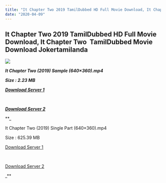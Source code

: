 ```yaml
---
title: "It Chapter Two 2019 TamilDubbed HD Full Movie Download, It Chapter Two  TamilDubbed Movie Download Jokertamilanda"
date: "2020-04-09"
---
```


## It Chapter Two 2019 TamilDubbed HD Full Movie Download, It Chapter Two  TamilDubbed Movie Download Jokertamilanda

  

![](https://images.moviebuff.com/32c41c72-414d-4433-a685-885c81d213d3?w=1000)

**_It Chapter Two (2019) Sample (640×360).mp4_**

**_Size : 2.23 MB_**

**_[Download Server 1](http://c1.wetransfer.vip/files/Tamil{a3b04ca4513862e5e6faa05865f310bf9da13080b46bbc045b167bb82cb0d9ff}20Dubbed{a3b04ca4513862e5e6faa05865f310bf9da13080b46bbc045b167bb82cb0d9ff}20Movies/Tamil{a3b04ca4513862e5e6faa05865f310bf9da13080b46bbc045b167bb82cb0d9ff}202019{a3b04ca4513862e5e6faa05865f310bf9da13080b46bbc045b167bb82cb0d9ff}20Dubbed{a3b04ca4513862e5e6faa05865f310bf9da13080b46bbc045b167bb82cb0d9ff}20Movies/It{a3b04ca4513862e5e6faa05865f310bf9da13080b46bbc045b167bb82cb0d9ff}20Chapter{a3b04ca4513862e5e6faa05865f310bf9da13080b46bbc045b167bb82cb0d9ff}20Two{a3b04ca4513862e5e6faa05865f310bf9da13080b46bbc045b167bb82cb0d9ff}20(2019)/It{a3b04ca4513862e5e6faa05865f310bf9da13080b46bbc045b167bb82cb0d9ff}20Chapter{a3b04ca4513862e5e6faa05865f310bf9da13080b46bbc045b167bb82cb0d9ff}20Two{a3b04ca4513862e5e6faa05865f310bf9da13080b46bbc045b167bb82cb0d9ff}20(2019){a3b04ca4513862e5e6faa05865f310bf9da13080b46bbc045b167bb82cb0d9ff}20HDRip/It{a3b04ca4513862e5e6faa05865f310bf9da13080b46bbc045b167bb82cb0d9ff}20Chapter{a3b04ca4513862e5e6faa05865f310bf9da13080b46bbc045b167bb82cb0d9ff}20Two{a3b04ca4513862e5e6faa05865f310bf9da13080b46bbc045b167bb82cb0d9ff}20(2019){a3b04ca4513862e5e6faa05865f310bf9da13080b46bbc045b167bb82cb0d9ff}20Sample{a3b04ca4513862e5e6faa05865f310bf9da13080b46bbc045b167bb82cb0d9ff}20(640x360).mp4)_**

**_[  
](http://c1.wetransfer.vip/files/Tamil{a3b04ca4513862e5e6faa05865f310bf9da13080b46bbc045b167bb82cb0d9ff}20Dubbed{a3b04ca4513862e5e6faa05865f310bf9da13080b46bbc045b167bb82cb0d9ff}20Movies/Tamil{a3b04ca4513862e5e6faa05865f310bf9da13080b46bbc045b167bb82cb0d9ff}202019{a3b04ca4513862e5e6faa05865f310bf9da13080b46bbc045b167bb82cb0d9ff}20Dubbed{a3b04ca4513862e5e6faa05865f310bf9da13080b46bbc045b167bb82cb0d9ff}20Movies/It{a3b04ca4513862e5e6faa05865f310bf9da13080b46bbc045b167bb82cb0d9ff}20Chapter{a3b04ca4513862e5e6faa05865f310bf9da13080b46bbc045b167bb82cb0d9ff}20Two{a3b04ca4513862e5e6faa05865f310bf9da13080b46bbc045b167bb82cb0d9ff}20(2019)/It{a3b04ca4513862e5e6faa05865f310bf9da13080b46bbc045b167bb82cb0d9ff}20Chapter{a3b04ca4513862e5e6faa05865f310bf9da13080b46bbc045b167bb82cb0d9ff}20Two{a3b04ca4513862e5e6faa05865f310bf9da13080b46bbc045b167bb82cb0d9ff}20(2019){a3b04ca4513862e5e6faa05865f310bf9da13080b46bbc045b167bb82cb0d9ff}20HDRip/It{a3b04ca4513862e5e6faa05865f310bf9da13080b46bbc045b167bb82cb0d9ff}20Chapter{a3b04ca4513862e5e6faa05865f310bf9da13080b46bbc045b167bb82cb0d9ff}20Two{a3b04ca4513862e5e6faa05865f310bf9da13080b46bbc045b167bb82cb0d9ff}20(2019){a3b04ca4513862e5e6faa05865f310bf9da13080b46bbc045b167bb82cb0d9ff}20Sample{a3b04ca4513862e5e6faa05865f310bf9da13080b46bbc045b167bb82cb0d9ff}20(640x360).mp4)_**

**_[Download Server 2](http://c1.wetransfer.vip/files/Tamil{a3b04ca4513862e5e6faa05865f310bf9da13080b46bbc045b167bb82cb0d9ff}20Dubbed{a3b04ca4513862e5e6faa05865f310bf9da13080b46bbc045b167bb82cb0d9ff}20Movies/Tamil{a3b04ca4513862e5e6faa05865f310bf9da13080b46bbc045b167bb82cb0d9ff}202019{a3b04ca4513862e5e6faa05865f310bf9da13080b46bbc045b167bb82cb0d9ff}20Dubbed{a3b04ca4513862e5e6faa05865f310bf9da13080b46bbc045b167bb82cb0d9ff}20Movies/It{a3b04ca4513862e5e6faa05865f310bf9da13080b46bbc045b167bb82cb0d9ff}20Chapter{a3b04ca4513862e5e6faa05865f310bf9da13080b46bbc045b167bb82cb0d9ff}20Two{a3b04ca4513862e5e6faa05865f310bf9da13080b46bbc045b167bb82cb0d9ff}20(2019)/It{a3b04ca4513862e5e6faa05865f310bf9da13080b46bbc045b167bb82cb0d9ff}20Chapter{a3b04ca4513862e5e6faa05865f310bf9da13080b46bbc045b167bb82cb0d9ff}20Two{a3b04ca4513862e5e6faa05865f310bf9da13080b46bbc045b167bb82cb0d9ff}20(2019){a3b04ca4513862e5e6faa05865f310bf9da13080b46bbc045b167bb82cb0d9ff}20HDRip/It{a3b04ca4513862e5e6faa05865f310bf9da13080b46bbc045b167bb82cb0d9ff}20Chapter{a3b04ca4513862e5e6faa05865f310bf9da13080b46bbc045b167bb82cb0d9ff}20Two{a3b04ca4513862e5e6faa05865f310bf9da13080b46bbc045b167bb82cb0d9ff}20(2019){a3b04ca4513862e5e6faa05865f310bf9da13080b46bbc045b167bb82cb0d9ff}20Sample{a3b04ca4513862e5e6faa05865f310bf9da13080b46bbc045b167bb82cb0d9ff}20(640x360).mp4)_**

**_

It Chapter Two (2019) Single Part (640×360).mp4

Size : 625.39 MB

[Download Server 1](http://b5.wetransfer.vip//files/It{a3b04ca4513862e5e6faa05865f310bf9da13080b46bbc045b167bb82cb0d9ff}20Chapter{a3b04ca4513862e5e6faa05865f310bf9da13080b46bbc045b167bb82cb0d9ff}20Two{a3b04ca4513862e5e6faa05865f310bf9da13080b46bbc045b167bb82cb0d9ff}20(2019).mp4)

[  
](http://b5.wetransfer.vip//files/It{a3b04ca4513862e5e6faa05865f310bf9da13080b46bbc045b167bb82cb0d9ff}20Chapter{a3b04ca4513862e5e6faa05865f310bf9da13080b46bbc045b167bb82cb0d9ff}20Two{a3b04ca4513862e5e6faa05865f310bf9da13080b46bbc045b167bb82cb0d9ff}20(2019).mp4)

[Download Server 2](http://b5.wetransfer.vip//files/It{a3b04ca4513862e5e6faa05865f310bf9da13080b46bbc045b167bb82cb0d9ff}20Chapter{a3b04ca4513862e5e6faa05865f310bf9da13080b46bbc045b167bb82cb0d9ff}20Two{a3b04ca4513862e5e6faa05865f310bf9da13080b46bbc045b167bb82cb0d9ff}20(2019).mp4)

_**
